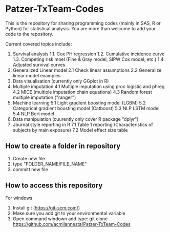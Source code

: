 # Patzer-TxTeam-Codes
This is the repository for sharing programming codes (mainly in SAS, R or Python) for statistical analysis.
You are more than welcome to add your code to the repository. 

Current covered topics include:
1. Survival analysis
1.1. Cox PH regression
1.2. Cumulative incidence curve
1.3. Competing risk moel (Fine & Gray model, SIPW Cox model, etc.)
1.4. Adjusted survival curves
2. Generalized Linear model
2.1 Check linear assumptions
2.2 Generalize linear model examples
3. Data visualisation (currently only GGplot in R)
4. Multiple imputation
4.1 Multiple imputation using proc logistic and phreg
4.2 MICE (multiple imputation chain equations)
4.3 Random forest multiple imputation ("ranger")
5. Machine learning
5.1 Light gradient boosting model (LGBM)
5.2 Categorical gradient boosting model (Catboost)
5.3 NLP LSTM model
5.4 NLP Bert model
6. Data manipulation (cuurently only cover R package "dplyr")
7. Journal style reporting in R
7.1 Table 1 reporting (Characteristics of subjects by main exposure)
7.2 Model effect size table
  
## How to create a folder in repository
1. Create new file
2. type "FOLDER_NAME/FILE_NAME"
3. committ new file

## How to access this repository
For windows
1. Install git (https://git-scm.com/)
2. Make sure you add git to your environmental variable
3. Open command windown and type: git clone https://github.com/acmilannesta/Patzer-TxTeam-Codes <local path to save the repository>
